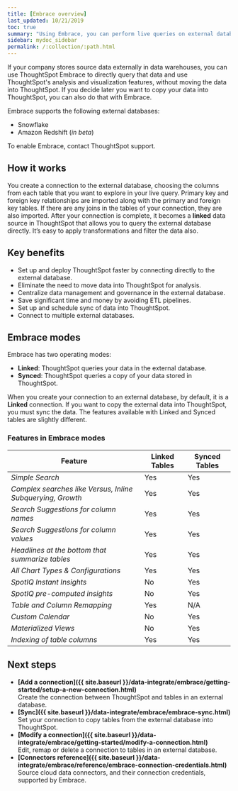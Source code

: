 ```yaml
---
title: [Embrace overview]
last_updated: 10/21/2019
toc: true
summary: "Using Embrace, you can perform live queries on external databases."
sidebar: mydoc_sidebar
permalink: /:collection/:path.html
---
```

If your company stores source data externally in data warehouses, you can use ThoughtSpot Embrace to directly query that data and use ThoughtSpot's analysis and visualization features, without moving the data into ThoughtSpot. If you decide later you want to copy your data into ThoughtSpot, you can also do that with Embrace.

Embrace supports the following external databases:
- Snowflake
- Amazon Redshift (*in beta*)

To enable Embrace, contact ThoughtSpot support.

## How it works
You create a connection to the external database, choosing the columns from each table that you want to explore in your live query. Primary key and foreign key relationships are imported along with the primary and foreign key tables. If there are any joins in the tables of your connection, they are also imported. After your connection is complete, it becomes a **linked** data source in ThoughtSpot that allows you to query the external database directly. It’s easy to apply transformations and filter the data also.

## Key benefits
- Set up and deploy ThoughtSpot faster by connecting directly to the external database.
- Eliminate the need to move data into ThoughtSpot for analysis.
- Centralize data management and governance in the external database.
- Save significant time and money by avoiding ETL pipelines.
- Set up and schedule sync of data into ThoughtSpot.
- Connect to multiple external databases.

## Embrace modes

Embrace has two operating modes:
- **Linked**: ThoughtSpot queries your data in the external database.
- **Synced**: ThoughtSpot queries a copy of your data stored in ThoughtSpot.

When you create your connection to an external database, by default, it is a **Linked** connection. If you want to copy the external data into ThoughtSpot, you must sync the data. The features available with Linked and Synced tables are slightly different.

### Features in Embrace modes

| Feature |  Linked Tables | Synced Tables |
|---|---|---|
| *Simple Search* | Yes | Yes |
| *Complex searches like Versus, Inline Subquerying, Growth* | Yes | Yes |
| *Search Suggestions for column names* | Yes | Yes |
| *Search Suggestions for column values* | Yes | Yes |
| *Headlines at the bottom that summarize tables* | Yes | Yes |
| *All Chart Types & Configurations* | Yes | Yes |
| *SpotIQ Instant Insights* | No | Yes |
| *SpotIQ pre-computed insights* | No | Yes |
| *Table and Column Remapping* | Yes | N/A |
| *Custom Calendar* | No | Yes |
| *Materialized Views* | No | Yes |
| *Indexing of table columns* | Yes | Yes |

## Next steps

-   **[Add a connection]({{ site.baseurl }}/data-integrate/embrace/getting-started/setup-a-new-connection.html)**  
Create the connection between ThoughtSpot and tables in an external database.
- **[Sync]({{ site.baseurl }}/data-integrate/embrace/embrace-sync.html)**
Set your connection to copy tables from the external database into ThoughtSpot.
-   **[Modify a connection]({{ site.baseurl }}/data-integrate/embrace/getting-started/modify-a-connection.html)**  
Edit, remap or delete a connection to tables in an external database.
- **[Connectors reference]({{ site.baseurl }}/data-integrate/embrace/reference/embrace-connection-credentials.html)**  
Source cloud data connectors, and their connection credentials, supported by Embrace.
